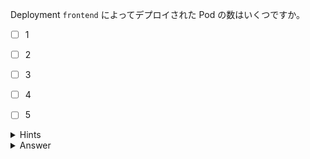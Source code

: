 Deployment `frontend` によってデプロイされた Pod の数はいくつですか。  

- [ ] 1
- [ ] 2
- [ ] 3
- [ ] 4
- [ ] 5


<details>
  <summary>Hints</summary>

`kubectl get pods` コマンドを使用します`

</details>

<details>
  <summary>Answer</summary>

4

</details>
